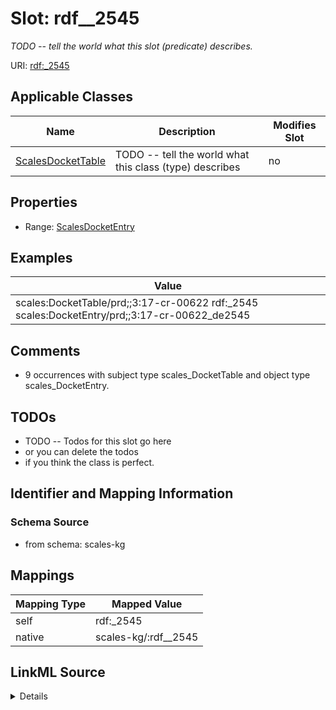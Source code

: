 

# Slot: rdf__2545


_TODO -- tell the world what this slot (predicate) describes._





URI: [rdf:_2545](http://www.w3.org/1999/02/22-rdf-syntax-ns#_2545)



<!-- no inheritance hierarchy -->





## Applicable Classes

| Name | Description | Modifies Slot |
| --- | --- | --- |
| [ScalesDocketTable](../classes/ScalesDocketTable.md) | TODO -- tell the world what this class (type) describes |  no  |







## Properties

* Range: [ScalesDocketEntry](../classes/ScalesDocketEntry.md)






## Examples

| Value |
| --- |
| scales:DocketTable/prd;;3:17-cr-00622 rdf:_2545 scales:DocketEntry/prd;;3:17-cr-00622_de2545 |

## Comments

* 9 occurrences with subject type scales_DocketTable and object type scales_DocketEntry.

## TODOs

* TODO -- Todos for this slot go here
* or you can delete the todos
* if you think the class is perfect.

## Identifier and Mapping Information







### Schema Source


* from schema: scales-kg




## Mappings

| Mapping Type | Mapped Value |
| ---  | ---  |
| self | rdf:_2545 |
| native | scales-kg/:rdf__2545 |




## LinkML Source

<details>
```yaml
name: rdf__2545
description: TODO -- tell the world what this slot (predicate) describes.
todos:
- TODO -- Todos for this slot go here
- or you can delete the todos
- if you think the class is perfect.
comments:
- 9 occurrences with subject type scales_DocketTable and object type scales_DocketEntry.
examples:
- value: scales:DocketTable/prd;;3:17-cr-00622 rdf:_2545 scales:DocketEntry/prd;;3:17-cr-00622_de2545
from_schema: scales-kg
rank: 1000
slot_uri: rdf:_2545
alias: rdf__2545
domain_of:
- scales_DocketTable
range: scales_DocketEntry

```
</details>